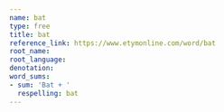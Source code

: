 ```yaml
---
name: bat
type: free
title: bat
reference_link: https://www.etymonline.com/word/bat
root_name: 
root_language: 
denotation: 
word_sums:
- sum: 'Bat + '
  respelling: bat
---
```

